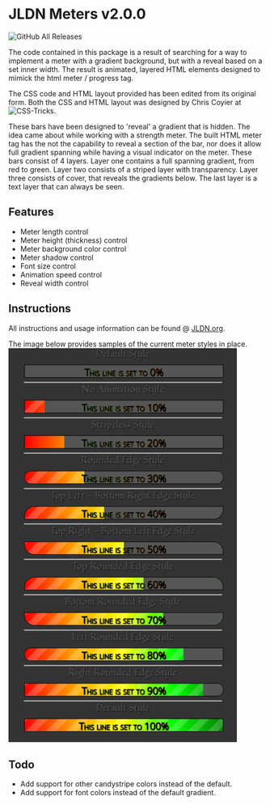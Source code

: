 # JLDN Meters v2.0.0

![GitHub All Releases](https://img.shields.io/github/downloads/JLDesignNetwork/JLDN-Meters/total?color=brightgreen&style=plastic)

The code contained in this package is a result of searching for a way to implement a meter with a gradient background, but with a reveal based on a set inner width. The result is animated, layered HTML elements designed to mimick the html meter / progress tag.

The CSS code and HTML layout provided has been edited from its original form. Both the CSS and HTML layout was designed by Chris Coyier at ![CSS-Tricks](http://css-tricks.com).

These bars have been designed to 'reveal' a gradient that is hidden. The idea came about while working with a strength meter. The built HTML meter tag has the not the capability to reveal a section of the bar, nor does it allow full gradient spanning while having a visual indicator on the meter. These bars consist of 4 layers. Layer one contains a full spanning gradient, from red to green. Layer two consists of a striped layer with transparency. Layer three consists of cover, that reveals the gradients below. The last layer is a text layer that can always be seen.

## Features

- Meter length control
- Meter height (thickness) control
- Meter background color control
- Meter shadow control
- Font size control
- Animation speed control
- Reveal width control

## Instructions

All instructions and usage information can be found @ [JLDN.org](https://www.repo.jldn.org/JLDN-Meters/).

The image below provides samples of the current meter styles in place.
![Animated Bars Example](animatedbars-sample.png?raw=true)

## Todo

* Add support for other candystripe colors instead of the default.
* Add support for font colors instead of the default gradient.
